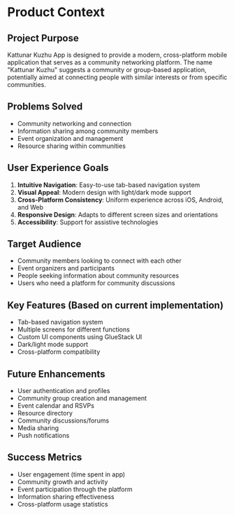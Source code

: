 # Product Context

## Project Purpose
Kattunar Kuzhu App is designed to provide a modern, cross-platform mobile application that serves as a community networking platform. The name "Kattunar Kuzhu" suggests a community or group-based application, potentially aimed at connecting people with similar interests or from specific communities.

## Problems Solved
- Community networking and connection
- Information sharing among community members
- Event organization and management
- Resource sharing within communities

## User Experience Goals
1. **Intuitive Navigation**: Easy-to-use tab-based navigation system
2. **Visual Appeal**: Modern design with light/dark mode support
3. **Cross-Platform Consistency**: Uniform experience across iOS, Android, and Web
4. **Responsive Design**: Adapts to different screen sizes and orientations
5. **Accessibility**: Support for assistive technologies

## Target Audience
- Community members looking to connect with each other
- Event organizers and participants
- People seeking information about community resources
- Users who need a platform for community discussions

## Key Features (Based on current implementation)
- Tab-based navigation system
- Multiple screens for different functions
- Custom UI components using GlueStack UI
- Dark/light mode support
- Cross-platform compatibility

## Future Enhancements
- User authentication and profiles
- Community group creation and management
- Event calendar and RSVPs
- Resource directory
- Community discussions/forums
- Media sharing
- Push notifications

## Success Metrics
- User engagement (time spent in app)
- Community growth and activity
- Event participation through the platform
- Information sharing effectiveness
- Cross-platform usage statistics 